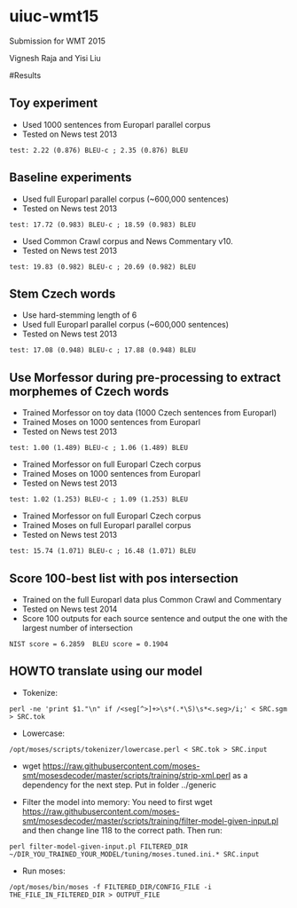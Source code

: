 # uiuc-wmt15
Submission for WMT 2015

Vignesh Raja and Yisi Liu

#Results


## Toy experiment

- Used 1000 sentences from Europarl parallel corpus
- Tested on News test 2013

```
test: 2.22 (0.876) BLEU-c ; 2.35 (0.876) BLEU
``` 

## Baseline experiments

- Used full Europarl parallel corpus (~600,000 sentences) 
- Tested on News test 2013 

```
test: 17.72 (0.983) BLEU-c ; 18.59 (0.983) BLEU
```

- Used Common Crawl corpus and News Commentary v10.
- Tested on News test 2013 

```
test: 19.83 (0.982) BLEU-c ; 20.69 (0.982) BLEU
```

## Stem Czech words

- Use hard-stemming length of 6
- Used full Europarl parallel corpus (~600,000 sentences) 
- Tested on News test 2013 

```
test: 17.08 (0.948) BLEU-c ; 17.88 (0.948) BLEU
```

## Use Morfessor during pre-processing to extract morphemes of Czech words 

- Trained Morfessor on toy data (1000 Czech sentences from Europarl) 
- Trained Moses on 1000 sentences from Europarl
- Tested on News test 2013

```
test: 1.00 (1.489) BLEU-c ; 1.06 (1.489) BLEU
```

- Trained Morfessor on full Europarl Czech corpus 
- Trained Moses on 1000 sentences from Europarl
- Tested on News test 2013

```
test: 1.02 (1.253) BLEU-c ; 1.09 (1.253) BLEU
```

- Trained Morfessor on full Europarl Czech corpus
- Trained Moses on full Europarl parallel corpus
- Tested on News test 2013

```
test: 15.74 (1.071) BLEU-c ; 16.48 (1.071) BLEU
```

## Score 100-best list with pos intersection
- Trained on the full Europarl data plus Common Crawl and Commentary
- Tested on News test 2014
- Score 100 outputs for each source sentence and output the one with the largest number of intersection
```
NIST score = 6.2859  BLEU score = 0.1904
```

## HOWTO translate using our model

- Tokenize: 
```
perl -ne 'print $1."\n" if /<seg[^>]+>\s*(.*\S)\s*<.seg>/i;' < SRC.sgm > SRC.tok
```
- Lowercase: 
```
/opt/moses/scripts/tokenizer/lowercase.perl < SRC.tok > SRC.input
```
- wget https://raw.githubusercontent.com/moses-smt/mosesdecoder/master/scripts/training/strip-xml.perl as a dependency for the next step. Put in folder ../generic

- Filter the model into memory: You need to first wget https://raw.githubusercontent.com/moses-smt/mosesdecoder/master/scripts/training/filter-model-given-input.pl and then change line 118 to the correct path. Then run: 
```
perl filter-model-given-input.pl FILTERED_DIR ~/DIR_YOU_TRAINED_YOUR_MODEL/tuning/moses.tuned.ini.* SRC.input
```
- Run moses: 
```
/opt/moses/bin/moses -f FILTERED_DIR/CONFIG_FILE -i THE_FILE_IN_FILTERED_DIR > OUTPUT_FILE
```
